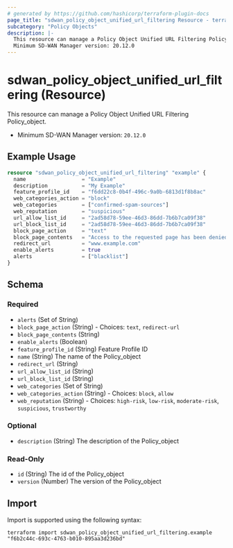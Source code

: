 ```yaml
---
# generated by https://github.com/hashicorp/terraform-plugin-docs
page_title: "sdwan_policy_object_unified_url_filtering Resource - terraform-provider-sdwan"
subcategory: "Policy Objects"
description: |-
  This resource can manage a Policy Object Unified URL Filtering Policy_object.
  Minimum SD-WAN Manager version: 20.12.0
---
```


# sdwan_policy_object_unified_url_filtering (Resource)

This resource can manage a Policy Object Unified URL Filtering Policy_object.
  - Minimum SD-WAN Manager version: `20.12.0`

## Example Usage

```terraform
resource "sdwan_policy_object_unified_url_filtering" "example" {
  name                  = "Example"
  description           = "My Example"
  feature_profile_id    = "f6dd22c8-0b4f-496c-9a0b-6813d1f8b8ac"
  web_categories_action = "block"
  web_categories        = ["confirmed-spam-sources"]
  web_reputation        = "suspicious"
  url_allow_list_id     = "2ad58d78-59ee-46d3-86dd-7b6b7ca09f38"
  url_block_list_id     = "2ad58d78-59ee-46d3-86dd-7b6b7ca09f38"
  block_page_action     = "text"
  block_page_contents   = "Access to the requested page has been denied. Please contact your Network Administrator"
  redirect_url          = "www.example.com"
  enable_alerts         = true
  alerts                = ["blacklist"]
}
```

<!-- schema generated by tfplugindocs -->
## Schema

### Required

- `alerts` (Set of String)
- `block_page_action` (String) - Choices: `text`, `redirect-url`
- `block_page_contents` (String)
- `enable_alerts` (Boolean)
- `feature_profile_id` (String) Feature Profile ID
- `name` (String) The name of the Policy_object
- `redirect_url` (String)
- `url_allow_list_id` (String)
- `url_block_list_id` (String)
- `web_categories` (Set of String)
- `web_categories_action` (String) - Choices: `block`, `allow`
- `web_reputation` (String) - Choices: `high-risk`, `low-risk`, `moderate-risk`, `suspicious`, `trustworthy`

### Optional

- `description` (String) The description of the Policy_object

### Read-Only

- `id` (String) The id of the Policy_object
- `version` (Number) The version of the Policy_object

## Import

Import is supported using the following syntax:

```shell
terraform import sdwan_policy_object_unified_url_filtering.example "f6b2c44c-693c-4763-b010-895aa3d236bd"
```
